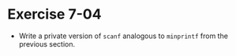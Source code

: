 # Exercise 7-04

- Write a private version of `scanf` analogous to `minprintf` from the previous section.
